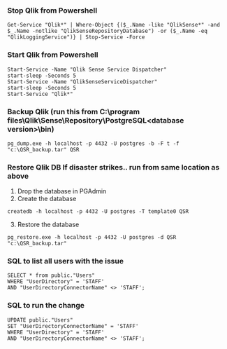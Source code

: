 ### Stop Qlik from Powershell
```
Get-Service "Qlik*" | Where-Object {($_.Name -like "QlikSense*" -and $_.Name -notlike "QlikSenseRepositoryDatabase") -or ($_.Name -eq "QlikLoggingService")} | Stop-Service -Force
```

### Start Qlik from Powershell
```
Start-Service -Name "Qlik Sense Service Dispatcher"
start-sleep -Seconds 5
Start-Service -Name "QlikSenseServiceDispatcher"
start-sleep -Seconds 5
Start-Service "Qlik*"
```
### Backup Qlik (run this from C:\program files\Qlik\Sense\Repository\PostgreSQL\<database version>\bin)
```
pg_dump.exe -h localhost -p 4432 -U postgres -b -F t -f "c:\QSR_backup.tar" QSR
```

### Restore Qlik DB If disaster strikes.. run from same location as above
1. Drop the database in PGAdmin
2. Create the database
```
createdb -h localhost -p 4432 -U postgres -T template0 QSR
```
3. Restore the database
```
pg_restore.exe -h localhost -p 4432 -U postgres -d QSR "c:\QSR_backup.tar"
```

### SQL to list all users with the issue
```
SELECT * from public."Users"
WHERE "UserDirectory" = 'STAFF'
AND "UserDirectoryConnectorName" <> 'STAFF';
```

### SQL to run the change
```
UPDATE public."Users"
SET "UserDirectoryConnectorName" = 'STAFF'
WHERE "UserDirectory" = 'STAFF'
AND "UserDirectoryConnectorName" <> 'STAFF';
```
